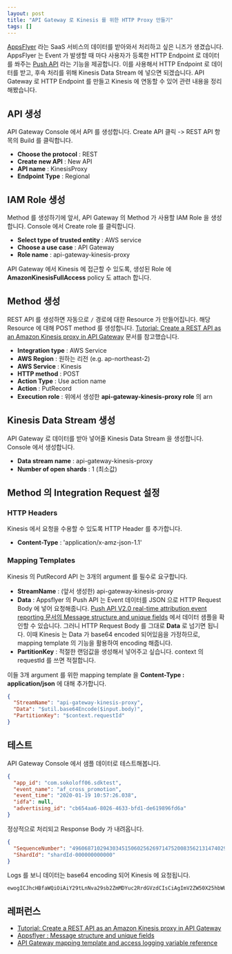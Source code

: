 ```yaml
---
layout: post
title: "API Gateway 로 Kinesis 를 위한 HTTP Proxy 만들기"
tags: []
---
```


[AppsFlyer](https://www.appsflyer.com/) 라는 SaaS 서비스의 데이터를 받아와서 처리하고 싶은 니즈가 생겼습니다. AppsFlyer 는 Event 가 발생할 때 마다 사용자가 등록한 HTTP Endpoint 로 데이터를 쏴주는 [Push API](https://support.appsflyer.com/hc/en-us/articles/207034356-Push-API-V2-0-real-time-attribution-event-reporting) 라는 기능을 제공합니다. 이를 사용해서 HTTP Endpoint 로 데이터를 받고, 후속 처리를 위해 Kinesis Data Stream 에 넣으면 되겠습니다. API Gateway 로 HTTP Endpoint 를 만들고 Kinesis 에 연동할 수 있어 관련 내용을 정리해봤습니다. 

## API 생성

API Gateway Console 에서 API 를 생성합니다. Create API 클릭 -> REST API 항목의 Build 를 클릭합니다.

- **Choose the protocol** : REST
- **Create new API** : New API
- **API name** : KinesisProxy
- **Endpoint Type** : Regional

## IAM Role 생성

Method 를 생성하기에 앞서, API Gateway 의 Method 가 사용할 IAM Role 을 생성합니다. Console 에서 Create role 를 클릭합니다.

- **Select type of trusted entity** : AWS service
- **Choose a use case** : API Gateway
- **Role name** : api-gateway-kinesis-proxy

API Gateway 에서 Kinesis 에 접근할 수 있도록, 생성된 Role 에 **AmazonKinesisFullAccess** policy 도 attach 합니다.

## Method 생성

REST API 를 생성하면 자동으로 `/` 경로에 대한 Resource 가 만들어집니다. 해당 Resource 에 대해 POST method 를 생성합니다. [Tutorial: Create a REST API as an Amazon Kinesis proxy in API Gateway](https://docs.aws.amazon.com/apigateway/latest/developerguide/integrating-api-with-aws-services-kinesis.html) 문서를 참고했습니다.

- **Integration type** : AWS Service 
- **AWS Region** : 원하는 리전 (e.g. ap-northeast-2)
- **AWS Service** : Kinesis
- **HTTP method** : POST
- **Action Type** : Use action name
- **Action** : PutRecord
- **Execution role** : 위에서 생성한 **api-gateway-kinesis-proxy role** 의 arn

## Kinesis Data Stream 생성

API Gateway 로 데이터를 받아 넣어줄 Kinesis Data Stream 을 생성합니다. Console 에서 생성합니다.

- **Data stream name** : api-gateway-kinesis-proxy
- **Number of open shards** : 1 (최소값)

## Method 의 Integration Request 설정

### HTTP Headers

Kinesis 에서 요청을 수용할 수 있도록 HTTP Header 를 추가합니다.

- **Content-Type** : 'application/x-amz-json-1.1'

### Mapping Templates

Kinesis 의 PutRecord API 는 3개의 argument 를 필수로 요구합니다.

- **StreamName** : (앞서 생성한) api-gateway-kinesis-proxy
- **Data** : Appsflyer 의 Push API 는 Event 데이터를 JSON 으로 HTTP Request Body 에 넣어 요청해줍니다. [Push API V2.0 real-time attribution event reporting 문서의 Message structure and unique fields](https://support.appsflyer.com/hc/en-us/articles/207034356-Push-API-V2-0-real-time-attribution-event-reporting#push-api-20-message-structure-and-unique-fields) 에서 데이터 샘플을 확인할 수 있습니다. 그러니 HTTP Request Body 를 그대로 **Data** 로 넘기면 됩니다. 이때 Kinesis 는 Data 가 base64 encoded 되어있음을 가정하므로, mapping template 의 기능을 활용하여 encoding 해줍니다.
- **PartitionKey** : 적절한 랜덤값을 생성해서 넣어주고 싶습니다. context 의 requestId 를 쓰면 적절합니다.

이들 3개 argument 를 위한 mapping template 을 **Content-Type : application/json** 에 대해 추가합니다.

```json
{
  "StreamName": "api-gateway-kinesis-proxy",
  "Data": "$util.base64Encode($input.body)",
  "PartitionKey": "$context.requestId"
}
```

## 테스트

API Gateway Console 에서 샘플 데이터로 테스트해봅니다.

```json
{
  "app_id": "com.sokoloff06.sdktest",
  "event_name": "af_cross_promotion",
  "event_time": "2020-01-19 10:57:26.038",
  "idfa": null,
  "advertising_id": "cb654aa6-8026-4633-bfd1-de619896fd6a"
}
```

정상적으로 처리되고 Response Body 가 내려옵니다.

```json
{
  "SequenceNumber": "49606871029430345150602562697147520083562131474029215746",
  "ShardId": "shardId-000000000000"
}
```

Logs 를 보니 데이터는 base64 encoding 되어 Kinesis 에 요청됩니다. 

```
ewogICJhcHBfaWQiOiAiY29tLnNva29sb2ZmMDYuc2RrdGVzdCIsCiAgImV2ZW50X25hbWUiOiAiYWZfY3Jvc3NfcHJvbW90aW9uIiwKICAiZXZlbnRfdGltZSI6ICIyMDIwLTAxLTE5IDEwOjU3OjI2LjAzOCIsCiAgImlkZmEiOiBudWxsLAogICJhZHZlcnRpc2luZ19pZCI6ICJjYjY1NGFhNi04MDI2LTQ2MzMtYmZkMS1kZTYxOTg5NmZkNmEiCn0=
```

## 레퍼런스

- [Tutorial: Create a REST API as an Amazon Kinesis proxy in API Gateway](https://docs.aws.amazon.com/apigateway/latest/developerguide/integrating-api-with-aws-services-kinesis.html)
- [Appsflyer : Message structure and unique fields](https://support.appsflyer.com/hc/en-us/articles/207034356-Push-API-V2-0-real-time-attribution-event-reporting#push-api-20-message-structure-and-unique-fields)
- [API Gateway mapping template and access logging variable reference](https://docs.aws.amazon.com/apigateway/latest/developerguide/api-gateway-mapping-template-reference.html)